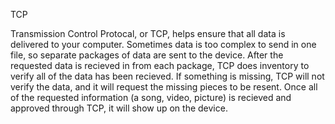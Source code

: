 TCP

Transmission Control Protocal, or TCP, helps ensure that all data is delivered to your computer. Sometimes data is too complex to send in one file, so separate packages of data are sent to the device. After the requested data is recieved in from each package, TCP does inventory to verify all of the data has been recieved. If something is missing, TCP will not verify the data, and it will request the missing pieces to be resent. Once all of the requested information (a song, video, picture) is recieved and approved through TCP, it will show up on the device.
